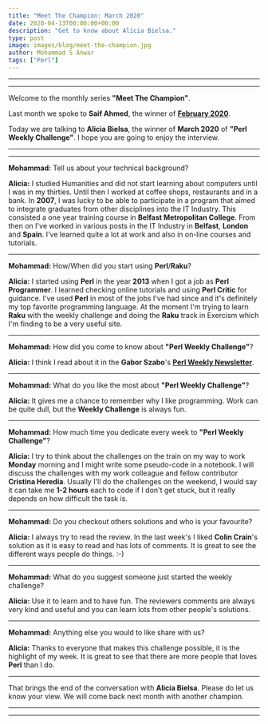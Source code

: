 ```yaml
---
title: "Meet The Champion: March 2020"
date: 2020-04-13T00:00:00+00:00
description: "Get to know about Alicia Bielsa."
type: post
image: images/blog/meet-the-champion.jpg
author: Mohammad S Anwar
tags: ["Perl"]
---
```

---
---

Welcome to the monthly series **"Meet The Champion"**.

Last month we spoke to **Saif Ahmed**, the winner of **[February 2020](/blog/meet-the-champion-2020-02)**.

Today we are talking to **Alicia Bielsa**, the winner of **March 2020** of **"Perl Weekly Challenge"**. I hope you are going to enjoy the interview.

---
---

**Mohammad:** Tell us about your technical background?

**Alicia:** I studied Humanities and did not start learning about computers until I was in my thirties. Until then I worked at coffee shops, restaurants and in a bank. In **2007**, I was lucky to be able to participate in a program that aimed to integrate graduates from other disciplines into the IT Industry. This consisted a one year training course in **Belfast Metropolitan College**. From then on I've worked in various posts in the IT Industry in **Belfast**, **London** and **Spain**. I've learned quite a lot at work and also in on-line courses and tutorials.

---

**Mohammad:** How/When did you start using **Perl**/**Raku**?

**Alicia:** I started using **Perl** in the year **2013** when I got a job as **Perl Programmer**. I learned checking online tutorials and using **Perl Critic** for guidance. I've used **Perl** in most of the jobs I've had since and it's definitely my top favorite programming language. At the moment I'm trying to learn **Raku** with the weekly challenge and doing the **Raku** track in Exercism which I'm finding to be a very useful site.

---

**Mohammad:** How did you come to know about **"Perl Weekly Challenge"**?

**Alicia:** I think I read about it in the **Gabor Szabo**'s **[Perl Weekly Newsletter](https://perlweekly.com)**.

---

**Mohammad:** What do you like the most about **"Perl Weekly Challenge"**?

**Alicia:** It gives me a chance to remember why I like programming. Work can be quite dull, but the **Weekly Challenge** is always fun.

---

**Mohammad:** How much time you dedicate every week to **"Perl Weekly Challenge"**?

**Alicia:** I try to think about the challenges on the train on my way to work **Monday** morning and I might write some pseudo-code in a notebook. I will discuss the challenges with my work colleague and fellow contributor **Cristina Heredia**. Usually I'll do the challenges on the weekend, I would say it can take me **1-2 hours** each to code if I don't get stuck, but it really depends on how difficult the task is.

---

**Mohammad:** Do you checkout others solutions and who is your favourite?

**Alicia:** I always try to read the review. In the last week's I liked **Colin Crain**'s solution as it is easy to read and has lots of comments. It is great to see the different ways people do things. :-)

---

**Mohammad:** What do you suggest someone just started the weekly challenge?

**Alicia:** Use it to learn and to have fun. The reviewers comments are always very kind and useful and you can learn lots from other people's solutions.

---

**Mohammad:** Anything else you would to like share with us?

**Alicia:** Thanks to everyone that makes this challenge possible, it is the highlight of my week. It is great to see that there are more people that loves **Perl** than I do.

---

That brings the end of the conversation with **Alicia Bielsa**. Please do let us know your view. We will come back next month with another champion.

---
---

